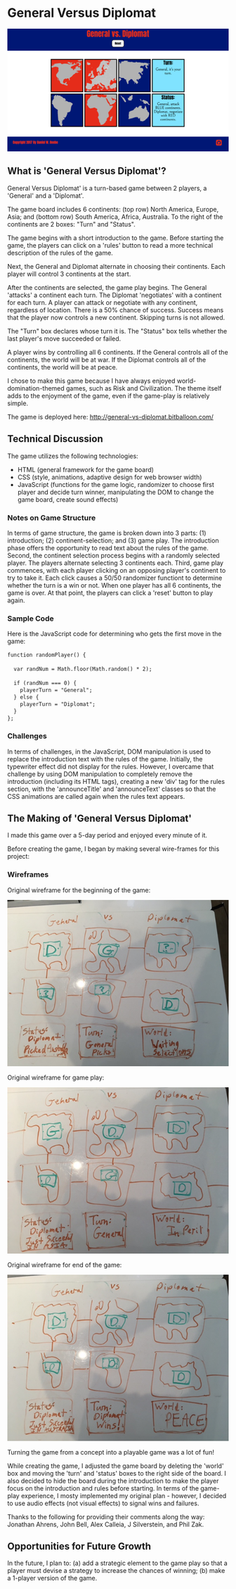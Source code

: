 # General Versus Diplomat

<img src="images/intro-screen-shot.png">

## What is 'General Versus Diplomat'?

General Versus Diplomat' is a turn-based game between 2 players, a 'General' and a 'Diplomat'. 

The game board includes 6 continents: (top row) North America, Europe, Asia; and (bottom row)  South America, Africa, Australia. To the right of the continents are 2 boxes: "Turn" and "Status".

The game begins with a short introduction to the game. Before starting the game, the players can click on a 'rules' button to read a more technical description of the rules of the game.

Next, the General and Diplomat alternate in choosing their continents. Each player will control 3 continents at the start.

After the continents are selected, the game play begins. The General 'attacks' a continent each turn. The Diplomat 'negotiates' with a continent for each turn. A player can attack or negotiate with any continent, regardless of location. There is a 50% chance of success. Success means that the player now controls a new continent. Skipping turns is not allowed. 

The "Turn" box declares whose turn it is. The "Status" box tells whether the last player's move succeeded or failed.

A player wins by controlling all 6 continents. If the General controls all of the continents, the world will be at war. If the Diplomat controls all of the continents, the world will be at peace.

I chose to make this game because I have always enjoyed world-domination-themed games, such as Risk and Civilization. The theme itself adds to the enjoyment of the game, even if the game-play is relatively simple.

The game is deployed here: http://general-vs-diplomat.bitballoon.com/

## Technical Discussion

The game utilizes the following technologies:
* HTML (general framework for the game board)
* CSS (style, animations, adaptive design for web browser width)
* JavaScript (functions for the game logic, randomizer to choose first player and decide turn winner, manipulating the DOM to change the game board, create sound effects)

### Notes on Game Structure

In terms of game structure, the game is broken down into 3 parts: (1) introduction; (2) continent-selection; and (3) game play. The introduction phase offers the opportunity to read text about the rules of the game. Second, the continent selection process begins with a randomly selected player. The players alternate selecting 3 continents each. Third, game play commences, with each player clicking on an opposing player's continent to try to take it. Each click causes a 50/50 randomizer functiont to determine whether the turn is a win or not. When one player has all 6 continents, the game is over. At that point, the players can click a 'reset' button to play again.

### Sample Code

Here is the JavaScript code for determining who gets the first move in the game:

    function randomPlayer() {

      var randNum = Math.floor(Math.random() * 2);

      if (randNum === 0) {
        playerTurn = "General";
      } else {
        playerTurn = "Diplomat";
      }
    };

### Challenges

In terms of challenges, in the JavaScript, DOM manipulation is used to replace the introduction text with the rules of the game. Initially, the typewriter effect did not display for the rules. However, I overcame that challenge by using DOM manipulation to completely remove the introduction (including its HTML tags), creating a new 'div' tag for the rules section, with the 'announceTitle' and 'announceText' classes so that the CSS animations are called again when the rules text appears.

## The Making of 'General Versus Diplomat'

I made this game over a 5-day period and enjoyed every minute of it.

Before creating the game, I began by making several wire-frames for this project:

### Wireframes

Original wireframe for the beginning of the game:

<img src="images/continent-selection-photo.JPG">

Original wireframe for game play: 

<img src="images/game-play-photo.JPG">

Original wireframe for end of the game:

<img src="images/game-over-photo.JPG">

Turning the game from a concept into a playable game was a lot of fun!

While creating the game, I adjusted the game board by deleting the 'world' box and moving the 'turn' and 'status' boxes to the right side of the board. I also decided to hide the board during the introduction to make the player focus on the introduction and rules before starting. In terms of the game-play experience, I mosty implemented my original plan - however, I decided to use audio effects (not visual effects) to signal wins and failures.

Thanks to the following for providing their comments along the way: Jonathan Ahrens, John Bell, Alex Calleia, J Silverstein, and Phil Zak.

## Opportunities for Future Growth

In the future, I plan to: (a) add a strategic element to the game play so that a player must devise a strategy to increase the chances of winning; (b) make a 1-player version of the game.
